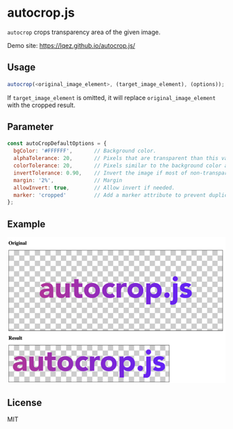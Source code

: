 autocrop.js
===========

`autocrop` crops transparency area of the given image.

Demo site: <https://lqez.github.io/autocrop.js/>


Usage
-----

```javascript
autocrop(<original_image_element>, (target_image_element), (options));
```

If `target_image_element` is omitted, it will replace `original_image_element` with the cropped result.

Parameter
---------

```javascript
const autoCropDefaultOptions = {
  bgColor: '#FFFFFF',       // Background color.
  alphaTolerance: 20,       // Pixels that are transparent than this value are considered transparent.
  colorTolerance: 20,       // Pixels similar to the background color are considered as the background.
  invertTolerance: 0.90,    // Invert the image if most of non-transparent pixels are background color.
  margin: '2%',             // Margin
  allowInvert: true,        // Allow invert if needed.
  marker: 'cropped'         // Add a marker attribute to prevent duplicated cropping.
};
```

Example
-------

![Example image of autocrop.js](./example.png)


License
-------

MIT
